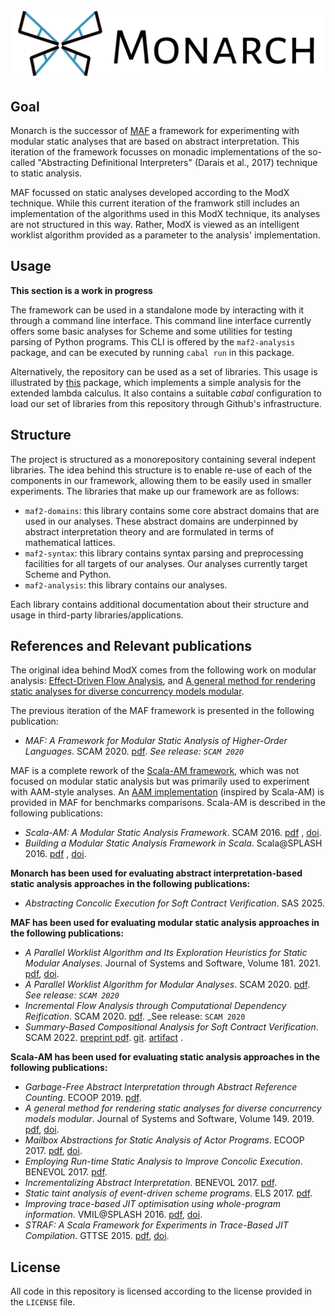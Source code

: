 ![Monarch](monarch-logo.png)

## Goal

Monarch is the successor of [MAF](https://github.com/softwarelanguageslab/maf) a framework for experimenting with modular static analyses that are based on abstract interpretation. 
This iteration of the framework focusses on monadic implementations of the so-called "Abstracting Definitional Interpreters" (Darais et al., 2017) technique to static analysis.

MAF focussed on static analyses developed according to the ModX technique.
While this current iteration of the framwork still includes an implementation of the algorithms used 
in this ModX technique, its analyses are not structured in this way. Rather, ModX is viewed as an intelligent worklist algorithm provided as a parameter to the analysis' implementation.

## Usage 

**This section is a work in progress**

The framework can be used in a standalone mode by interacting with it through a command line interface.  This command line interface currently offers some basic analyses for Scheme and some utilities for testing parsing of Python programs. This CLI is offered by the `maf2-analysis` package, and can be executed by running `cabal run` in this package.

Alternatively, the repository can be used as a set of libraries. This usage is illustrated by [this](examples/maf2-lambda/) package, which implements a simple analysis for the extended lambda calculus. It also contains a suitable _cabal_ configuration to load our set of libraries from this repository through Github's infrastructure. 

## Structure

The project is structured as a monorepository containing several indepent libraries.
The idea behind this structure is to enable re-use of each of the components in our 
framework, allowing them to be easily used in smaller experiments. The libraries
that make up our framework are as follows:

* `maf2-domains`: this library contains some core abstract domains that are used in 
our analyses. These abstract domains are underpinned by abstract interpretation theory
and are formulated in terms of mathematical lattices.
* `maf2-syntax`: this library contains syntax parsing and preprocessing facilities 
for all targets of our analyses. Our analyses currently target Scheme and Python.
* `maf2-analysis`: this library contains our analyses.

Each library contains additional documentation about their structure and usage
in third-party libraries/applications.

## References and Relevant publications

The original idea behind ModX comes from the following work on modular analysis: [Effect-Driven Flow Analysis](https://doi.org/10.1007/978-3-030-11245-5_12), and [A general method for rendering static analyses for diverse concurrency models modular](https://doi.org/10.1016/j.jss.2018.10.001).

The previous iteration of the MAF framework is presented in the following publication:

* _MAF: A Framework for Modular Static Analysis of Higher-Order Languages_. SCAM
  2020. [pdf](http://soft.vub.ac.be/Publications/2020/vub-tr-soft-20-13.pdf). _See release: `SCAM 2020`_
 
MAF is a complete rework of the [Scala-AM framework](https://github.com/acieroid/scala-am), which was not focused on
modular static analysis but was primarily used to experiment with AAM-style analyses. An [AAM implementation](docs/AAM.md) (inspired by Scala-AM) is provided in MAF for benchmarks comparisons. Scala-AM is described in the
following publications:

* _Scala-AM: A Modular Static Analysis Framework_. SCAM
  2016. [pdf](http://soft.vub.ac.be/Publications/2016/vub-soft-tr-16-07.pdf)
  , [doi](https://zenodo.org/badge/latestdoi/23603/acieroid/scala-am).
* _Building a Modular Static Analysis Framework in Scala_. Scala@SPLASH
  2016. [pdf](http://soft.vub.ac.be/Publications/2016/vub-soft-tr-16-13.pdf)
        , [doi](http://doi.acm.org/10.1145/2998392.3001579).

**Monarch has been used for evaluating abstract interpretation-based static analysis approaches in the following publications:**

* _Abstracting Concolic Execution for Soft Contract Verification_. SAS 2025. 

**MAF has been used for evaluating modular static analysis approaches in the following publications:**

* _A Parallel Worklist Algorithm and Its Exploration Heuristics for Static Modular Analyses_. Journal of Systems and Software, Volume 181. 2021. 
[pdf](http://soft.vub.ac.be/Publications/2021/vub-tr-soft-21-06.pdf), [doi](https://doi.org/10.1016/j.jss.2021.111042).
* _A Parallel Worklist Algorithm for Modular Analyses_. SCAM
  2020. [pdf](http://soft.vub.ac.be/Publications/2020/vub-tr-soft-20-10.pdf). _See release: `SCAM 2020`_
* _Incremental Flow Analysis through Computational Dependency Reification_. SCAM
  2020. [pdf](http://soft.vub.ac.be/Publications/2020/vub-tr-soft-20-12.pdf). _See release: `SCAM 2020`
* _Summary-Based Compositional Analysis for Soft Contract Verification_. SCAM 2022. [preprint pdf](http://soft.vub.ac.be/Publications/2022/vub-tr-soft-22-12.pdf). [git](https://github.com/softwarelanguageslab/maf/tree/scam-2022-summaries). [artifact](https://doi.org/10.5281/zenodo.7024635)
.

**Scala-AM has been used for evaluating static analysis approaches in the following publications:**
  * _Garbage-Free Abstract Interpretation through Abstract Reference Counting_. ECOOP 2019. [pdf](http://drops.dagstuhl.de/opus/volltexte/2019/10784/).
  * _A general method for rendering static analyses for diverse concurrency models modular_. Journal of Systems and Software, Volume 149. 2019. [pdf](https://www.sciencedirect.com/science/article/pii/S0164121218302206), [doi](https://doi.org/10.1016/j.jss.2018.10.001). <!-- [pdf](https://soft.vub.ac.be/~qstieven/fwo-proposal-jss.pdf) -->
  * _Mailbox Abstractions for Static Analysis of Actor Programs_. ECOOP 2017. [pdf](http://soft.vub.ac.be/~qstieven/ecoop2017/ecoop2017actors-final.pdf), [doi](https://doi.org/10.4230/LIPIcs.ECOOP.2017.25).
  * _Employing Run-time Static Analysis to Improve Concolic Execution_. BENEVOL 2017. [pdf](http://ceur-ws.org/Vol-2047/BENEVOL_2017_paper_7.pdf).
  * _Incrementalizing Abstract Interpretation_. BENEVOL 2017. [pdf](http://ceur-ws.org/Vol-2047/BENEVOL_2017_paper_9.pdf).
  * _Static taint analysis of event-driven scheme programs_. ELS 2017. [pdf](http://soft.vub.ac.be/Publications/2017/vub-soft-tr-17-02.pdf).
  * _Improving trace-based JIT optimisation using whole-program information_. VMIL@SPLASH 2016. [pdf](http://soft.vub.ac.be/Publications/2016/vub-soft-tr-16-09.pdf), [doi](http://doi.acm.org/10.1145/2998415.2998418).
  * _STRAF: A Scala Framework for Experiments in Trace-Based JIT Compilation_. GTTSE 2015. [pdf](http://soft.vub.ac.be/Publications/2017/vub-soft-tr-17-09.pdf), [doi](https://doi.org/10.1007/978-3-319-60074-1\_10).

## License 

All code in this repository is licensed according to the license provided in the `LICENSE` file.
